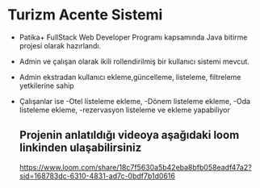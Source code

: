 # Turizm Acente Sistemi

-  Patika+ FullStack Web Developer Programı kapsamında Java bitirme projesi olarak hazırlandı.
- Admin ve çalışan olarak ikili rollendirilmiş bir kullanıcı sistemi mevcut.
- Admin ekstradan kullanıcı ekleme,güncelleme, listeleme, filtreleme yetkilerine sahip
- Çalışanlar ise
  -Otel listeleme ekleme,
  -Dönem listeleme ekleme,
  -Oda listeleme ekleme,
  -rezervasyon listeleme ve ekleme yapabiliyor

  ## Projenin anlatıldığı videoya aşağıdaki loom linkinden ulaşabilirsiniz

  https://www.loom.com/share/18c7f5630a5b42eba8bfb058eadf47a2?sid=168783dc-6310-4831-ad7c-0bdf7b1d0616
